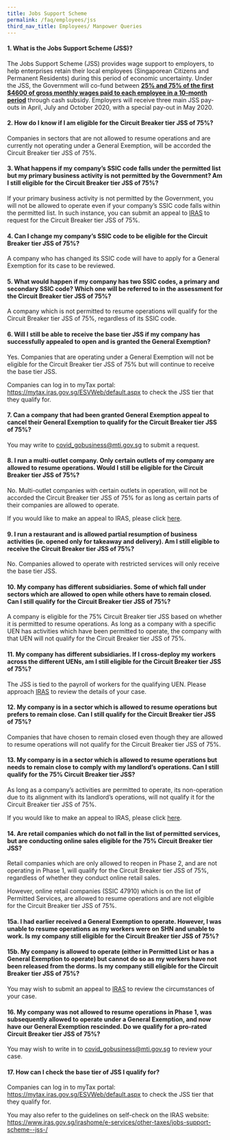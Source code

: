 ```yaml
---
title: Jobs Support Scheme
permalink: /faq/employees/jss
third_nav_title: Employees/ Manpower Queries
---
```


#### **1. What is the Jobs Support Scheme (JSS)?**
The Jobs Support Scheme (JSS) provides wage support to employers, to help enterprises retain their local employees (Singaporean Citizens and Permanent Residents) during this period of economic uncertainty. Under the JSS, the Government will co-fund between **<ins>25% and 75% of the first $4600 of gross monthly wages paid to each employee in a 10-month period</ins>** through cash subsidy. Employers will receive three main JSS pay-outs in April, July and October 2020, with a special pay-out in May 2020.

#### **2. How do I know if I am eligible for the Circuit Breaker tier JSS of 75%?**
Companies in sectors that are not allowed to resume operations and are currently not operating under a General Exemption, will be accorded the Circuit Breaker tier JSS of 75%.

#### **3. What happens if my company’s SSIC code falls under the permitted list but my primary business activity is not permitted by the Government? Am I still eligible for the Circuit Breaker tier JSS of 75%?**
If your primary business activity is not permitted by the Government, you will not be allowed to operate even if your company’s SSIC code falls within the permitted list. In such instance, you can submit an appeal to <a href="https://form.gov.sg/#!/5e845afe41d035001110b715" target="_blank">IRAS</a> to request for the Circuit Breaker tier JSS of 75%.

#### **4. Can I change my company’s SSIC code to be eligible for the Circuit Breaker tier JSS of 75%?**
A company who has changed its SSIC code will have to apply for a General Exemption for its case to be reviewed.

#### **5. What would happen if my company has two SSIC codes, a primary and secondary SSIC code? Which one will be referred to in the assessment for the Circuit Breaker tier JSS of 75%?**
A company which is not permitted to resume operations will qualify for the Circuit Breaker tier JSS of 75%, regardless of its SSIC code.

#### **6. Will I still be able to receive the base tier JSS if my company has successfully appealed to open and is granted the General Exemption?**
Yes. Companies that are operating under a General Exemption will not be eligible for the Circuit Breaker tier JSS of 75% but will continue to receive the base tier JSS.

Companies can log in to myTax portal: <a href="https://mytax.iras.gov.sg/ESVWeb/default.aspx" target="_blank">https://mytax.iras.gov.sg/ESVWeb/default.aspx</a> to check the JSS tier that they qualify for. 

#### **7. Can a company that had been granted General Exemption appeal to cancel their General Exemption to qualify for the Circuit Breaker tier JSS of 75%?**
You may write to covid_gobusiness@mti.gov.sg to submit a request.

#### **8. I run a multi-outlet company. Only certain outlets of my company are allowed to resume operations. Would I still be eligible for the Circuit Breaker tier JSS of 75%?**
No. Multi-outlet companies with certain outlets in operation, will not be accorded the Circuit Breaker tier JSS of 75% for as long as certain parts of their companies are allowed to operate.

If you would like to make an appeal to IRAS, please click <a href="https://form.gov.sg/#!/5e845afe41d035001110b715" target="_blank">here</a>.

#### **9. I run a restaurant and is allowed partial resumption of business activities (ie. opened only for takeaway and delivery). Am I still eligible to receive the Circuit Breaker tier JSS of 75%?**
No. Companies allowed to operate with restricted services will only receive the base tier JSS.

#### **10. My company has different subsidiaries. Some of which fall under sectors which are allowed to open while others have to remain closed. Can I still qualify for the Circuit Breaker tier JSS of 75%?**
A company is eligible for the 75% Circuit Breaker tier JSS based on whether it is permitted to resume operations. As long as a company with a specific UEN has activities which have been permitted to operate, the company with that UEN will not qualify for the Circuit Breaker tier JSS of 75%.

#### **11. My company has different subsidiaries. If I cross-deploy my workers across the different UENs, am I still eligible for the Circuit Breaker tier JSS of 75%?**
The JSS is tied to the payroll of workers for the qualifying UEN. Please approach <a href="https://form.gov.sg/#!/5e40f20eef9f0b0011d0e25a" target="_blank">IRAS</a> to review the details of your case.

#### **12. My company is in a sector which is allowed to resume operations but prefers to remain close. Can I still qualify for the Circuit Breaker tier JSS of 75%?**
Companies that have chosen to remain closed even though they are allowed to resume operations will not qualify for the Circuit Breaker tier JSS of 75%.

#### **13. My company is in a sector which is allowed to resume operations but needs to remain close to comply with my landlord’s operations. Can I still qualify for the 75% Circuit Breaker tier JSS?**
As long as a company’s activities are permitted to operate, its non-operation due to its alignment with its landlord’s operations, will not qualify it for the Circuit Breaker tier JSS of 75%.

If you would like to make an appeal to IRAS, please click <a href="https://form.gov.sg/#!/5e845afe41d035001110b715" target="_blank">here</a>.

#### **14. Are retail companies which do not fall in the list of permitted services, but are conducting online sales eligible for the 75% Circuit Breaker tier JSS?**
Retail companies which are only allowed to reopen in Phase 2, and are not operating in Phase 1, will qualify for the Circuit Breaker tier JSS of 75%, regardless of whether they conduct online retail sales.

However, online retail companies (SSIC 47910) which is on the list of Permitted Services, are allowed to resume operations and are not eligible for the Circuit Breaker tier JSS of 75%.

#### **15a. I had earlier received a General Exemption to operate. However, I was unable to resume operations as my workers were on SHN and unable to work. Is my company still eligible for the Circuit Breaker tier JSS of 75%?**

#### **15b. My company is allowed to operate (either in Permitted List or has a General Exemption to operate) but cannot do so as my workers have not been released from the dorms. Is my company still eligible for the Circuit Breaker tier JSS of 75%?**
You may wish to submit an appeal to <a href="https://form.gov.sg/#!/5e845afe41d035001110b715" target="_blank">IRAS</a> to review the circumstances of your case.

#### **16. My company was not allowed to resume operations in Phase 1, was subsequently allowed to operate under a General Exemption, and now have our General Exemption rescinded. Do we qualify for a pro-rated Circuit Breaker tier JSS of 75%?**
You may wish to write in to <a href = "mailto: covid_gobusiness@mti.gov.sg">covid_gobusiness@mti.gov.sg</a> to review your case.

#### **17. How can I check the base tier of JSS I qualify for?**
Companies can log in to myTax portal: <a href="https://mytax.iras.gov.sg/ESVWeb/default.aspx" target="_blank">https://mytax.iras.gov.sg/ESVWeb/default.aspx</a> to check the JSS tier that they qualify for.

You may also refer to the guidelines on self-check on the IRAS website:
<a href="https://www.iras.gov.sg/irashome/e-services/other-taxes/jobs-support-scheme--jss-/" target="_blank">https://www.iras.gov.sg/irashome/e-services/other-taxes/jobs-support-scheme--jss-/</a>  
